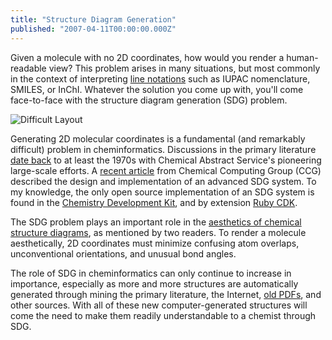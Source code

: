```yaml
---
title: "Structure Diagram Generation"
published: "2007-04-11T00:00:00.000Z"
---
```


Given a molecule with no 2D coordinates, how would you render a human-readable view? This problem arises in many situations, but most commonly in the context of interpreting [line notations](http://depth-first.com/articles/tag/linenotation) such as IUPAC nomenclature, SMILES, or InChI. Whatever the solution you come up with, you'll come face-to-face with the structure diagram generation (SDG) problem.

![Difficult Layout](/images/posts/20070411/difficult.png "Difficult Layout")

Generating 2D molecular coordinates is a fundamental (and remarkably difficult) problem in cheminformatics. Discussions in the primary literature [date back](http://dx.doi.org/10.1021/ci60011a015) to at least the 1970s with Chemical Abstract Service's pioneering large-scale efforts. A [recent article](http://dx.doi.org/10.1021/ci050550m) from Chemical Computing Group (CCG) described the design and implementation of an advanced SDG system. To my knowledge, the only open source implementation of an SDG system is found in the [Chemistry Development Kit](http://wiki.cubic.uni-koeln.de/cdknews/index.php/CDKNews/article/view/5), and by extension [Ruby CDK](http://depth-first.com/articles/tag/rubycdk).

The SDG problem plays an important role in the [aesthetics of chemical structure diagrams](http://depth-first.com/articles/2007/03/30/the-aesthetics-of-chemical-structure-diagrams), as mentioned by two readers. To render a molecule aesthetically, 2D coordinates must minimize confusing atom overlaps, unconventional orientations, and unusual bond angles.

The role of SDG in cheminformatics can only continue to increase in importance, especially as more and more structures are automatically generated through mining the primary literature, the Internet, [old PDFs](http://wwmm.ch.cam.ac.uk/blogs/murrayrust/?p=28), and other sources. With all of these new computer-generated structures will come the need to make them readily understandable to a chemist through SDG.
